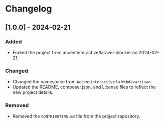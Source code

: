 # Changelog

## [1.0.0] - 2024-02-21

### Added
- Forked the project from accentinteractive/laravel-blocker on 2024-02-21.

### Changed
- Changed the namespace from `Accentinteractive` to `Webdevartisan`.
- Updated the README, composer.json, and License files to reflect the new project details.

### Removed
- Removed the `CONTRIBUTING.md` file from the project repository.
